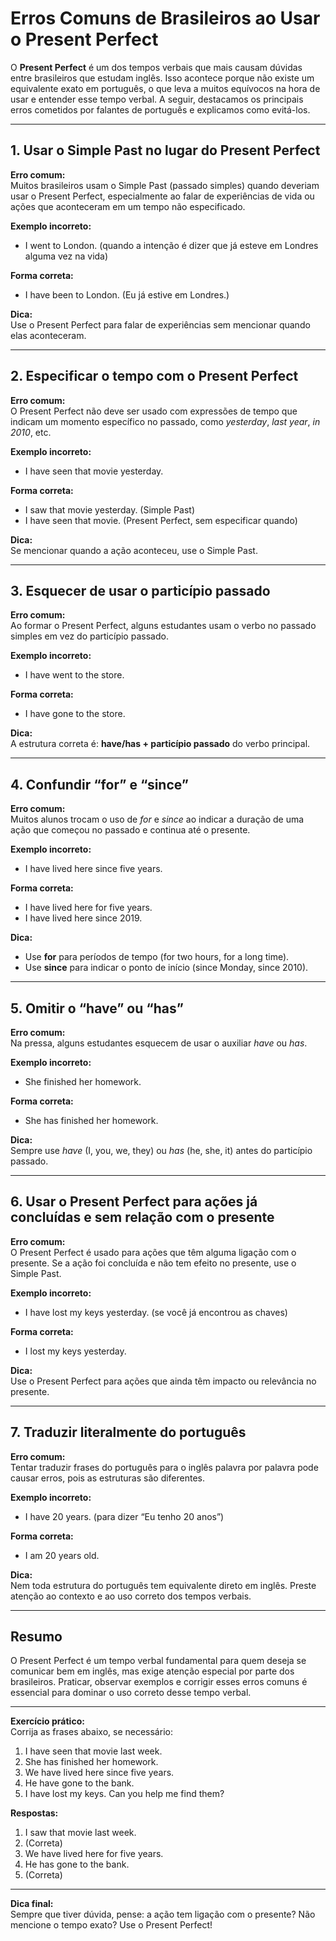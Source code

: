 # Erros Comuns de Brasileiros ao Usar o Present Perfect

O **Present Perfect** é um dos tempos verbais que mais causam dúvidas entre brasileiros que estudam inglês. Isso acontece porque não existe um equivalente exato em português, o que leva a muitos equívocos na hora de usar e entender esse tempo verbal. A seguir, destacamos os principais erros cometidos por falantes de português e explicamos como evitá-los.

---

## 1. Usar o Simple Past no lugar do Present Perfect

**Erro comum:**  
Muitos brasileiros usam o Simple Past (passado simples) quando deveriam usar o Present Perfect, especialmente ao falar de experiências de vida ou ações que aconteceram em um tempo não especificado.

**Exemplo incorreto:**  
- I went to London. (quando a intenção é dizer que já esteve em Londres alguma vez na vida)

**Forma correta:**  
- I have been to London. (Eu já estive em Londres.)

**Dica:**  
Use o Present Perfect para falar de experiências sem mencionar quando elas aconteceram.

---

## 2. Especificar o tempo com o Present Perfect

**Erro comum:**  
O Present Perfect não deve ser usado com expressões de tempo que indicam um momento específico no passado, como *yesterday*, *last year*, *in 2010*, etc.

**Exemplo incorreto:**  
- I have seen that movie yesterday.

**Forma correta:**  
- I saw that movie yesterday. (Simple Past)
- I have seen that movie. (Present Perfect, sem especificar quando)

**Dica:**  
Se mencionar quando a ação aconteceu, use o Simple Past.

---

## 3. Esquecer de usar o particípio passado

**Erro comum:**  
Ao formar o Present Perfect, alguns estudantes usam o verbo no passado simples em vez do particípio passado.

**Exemplo incorreto:**  
- I have went to the store.

**Forma correta:**  
- I have gone to the store.

**Dica:**  
A estrutura correta é: **have/has + particípio passado** do verbo principal.

---

## 4. Confundir “for” e “since”

**Erro comum:**  
Muitos alunos trocam o uso de *for* e *since* ao indicar a duração de uma ação que começou no passado e continua até o presente.

**Exemplo incorreto:**  
- I have lived here since five years.

**Forma correta:**  
- I have lived here for five years.  
- I have lived here since 2019.

**Dica:**  
- Use **for** para períodos de tempo (for two hours, for a long time).
- Use **since** para indicar o ponto de início (since Monday, since 2010).

---

## 5. Omitir o “have” ou “has”

**Erro comum:**  
Na pressa, alguns estudantes esquecem de usar o auxiliar *have* ou *has*.

**Exemplo incorreto:**  
- She finished her homework.

**Forma correta:**  
- She has finished her homework.

**Dica:**  
Sempre use *have* (I, you, we, they) ou *has* (he, she, it) antes do particípio passado.

---

## 6. Usar o Present Perfect para ações já concluídas e sem relação com o presente

**Erro comum:**  
O Present Perfect é usado para ações que têm alguma ligação com o presente. Se a ação foi concluída e não tem efeito no presente, use o Simple Past.

**Exemplo incorreto:**  
- I have lost my keys yesterday. (se você já encontrou as chaves)

**Forma correta:**  
- I lost my keys yesterday.

**Dica:**  
Use o Present Perfect para ações que ainda têm impacto ou relevância no presente.

---

## 7. Traduzir literalmente do português

**Erro comum:**  
Tentar traduzir frases do português para o inglês palavra por palavra pode causar erros, pois as estruturas são diferentes.

**Exemplo incorreto:**  
- I have 20 years. (para dizer “Eu tenho 20 anos”)

**Forma correta:**  
- I am 20 years old.

**Dica:**  
Nem toda estrutura do português tem equivalente direto em inglês. Preste atenção ao contexto e ao uso correto dos tempos verbais.

---

## Resumo

O Present Perfect é um tempo verbal fundamental para quem deseja se comunicar bem em inglês, mas exige atenção especial por parte dos brasileiros. Praticar, observar exemplos e corrigir esses erros comuns é essencial para dominar o uso correto desse tempo verbal.

---

**Exercício prático:**  
Corrija as frases abaixo, se necessário:

1. I have seen that movie last week.  
2. She has finished her homework.  
3. We have lived here since five years.  
4. He have gone to the bank.  
5. I have lost my keys. Can you help me find them?

**Respostas:**

1. I saw that movie last week.  
2. (Correta)  
3. We have lived here for five years.  
4. He has gone to the bank.  
5. (Correta)

---

**Dica final:**  
Sempre que tiver dúvida, pense: a ação tem ligação com o presente? Não mencione o tempo exato? Use o Present Perfect!